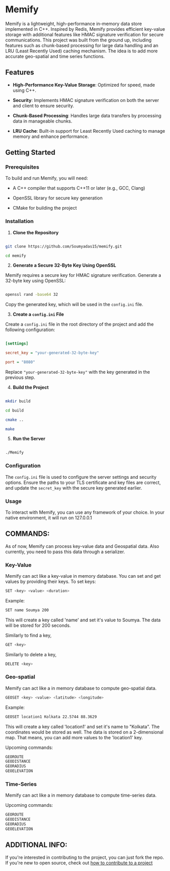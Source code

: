 # Memify

  

Memify is a lightweight, high-performance in-memory data store implemented in C++. Inspired by Redis, Memify provides efficient key-value storage with additional features like HMAC signature verification for secure communications. This project was built from the ground up, including features such as chunk-based processing for large data handling and an LRU (Least Recently Used) caching mechanism. The idea is to add more accurate geo-spatial and time series functions.

  

## Features

  

-  **High-Performance Key-Value Storage**: Optimized for speed, made using C++.

-  **Security**: Implements HMAC signature verification on both the server and client to ensure security.

-  **Chunk-Based Processing**: Handles large data transfers by processing data in manageable chunks.

-  **LRU Cache**: Built-in support for Least Recently Used caching to manage memory and enhance performance.

  

## Getting Started

  

### Prerequisites

  

To build and run Memify, you will need:

  

- A C++ compiler that supports C++11 or later (e.g., GCC, Clang)

- OpenSSL library for secure key generation

- CMake for building the project

  

### Installation

  

1.  **Clone the Repository**

  

```bash

git clone https://github.com/Soumyadas15/memify.git

cd memify

```

  

2.  **Generate a Secure 32-Byte Key Using OpenSSL**

  

Memify requires a secure key for HMAC signature verification. Generate a 32-byte key using OpenSSL:

  

```bash

openssl rand -base64 32

```

  

Copy the generated key, which will be used in the `config.ini` file.

  

3.  **Create a `config.ini` File**

  

Create a `config.ini` file in the root directory of the project and add the following configuration:

  

```ini

[settings]

secret_key = "your-generated-32-byte-key"

port = "8080"

```

  

Replace `"your-generated-32-byte-key"` with the key generated in the previous step.

  

4.  **Build the Project**

  

```bash

mkdir build

cd build

cmake ..

make

```

  

5.  **Run the Server**

  

```bash

./Memify

```

  

### Configuration

  

The `config.ini` file is used to configure the server settings and security options. Ensure the paths to your TLS certificate and key files are correct, and update the `secret_key` with the secure key generated earlier.

  

### Usage

  

To interact with Memify, you can use any framework of your choice. In your native environment, it will run on 127.0.0.1

## COMMANDS:

As of now, Memify can process key-value data and Geospatial data. Also currently, you need to pass this data through a serializer.

### Key-Value
Memify can act like a key-value in memory database. You can set and get values by providing their keys. To set keys:

```bash
SET <key> <value> <duration>
```

Example:

```bash
SET name Soumya 200
```

This will create a key called 'name' and set it's value to Soumya. The data will be stored for 200 seconds.

Similarly to find a key,
```bash
GET <key>
```
Similarly to delete a key,
```bash
DELETE <key>
```


### Geo-spatial
Memify can act like a in memory database to compute geo-spatial data.

```bash
GEOSET <key> <value> <latitude> <longitude>
```

Example:

```bash
GEOSET location1 Kolkata 22.5744 88.3629
```

This will create a key called 'location1' and set it's name to "Kolkata". The coordinates would be stored as well. The data is stored on a 2-dimensional map. That means, you can add more values to the 'location1' key.

Upcoming commands:
```bash
GEOROUTE 
GEODISTANCE 
GEORADIUS 
GEOELEVATION
```

### Time-Series
Memify can act like a in memory database to compute time-series data.

Upcoming commands:
```bash
GEOROUTE 
GEODISTANCE 
GEORADIUS 
GEOELEVATION
```

## ADDITIONAL INFO:

If you're interested in contributing to the project, you can just fork the repo. If you're new to open source, check out [how to contribute to a project](https://docs.github.com/en/get-started/exploring-projects-on-github/contributing-to-a-project)